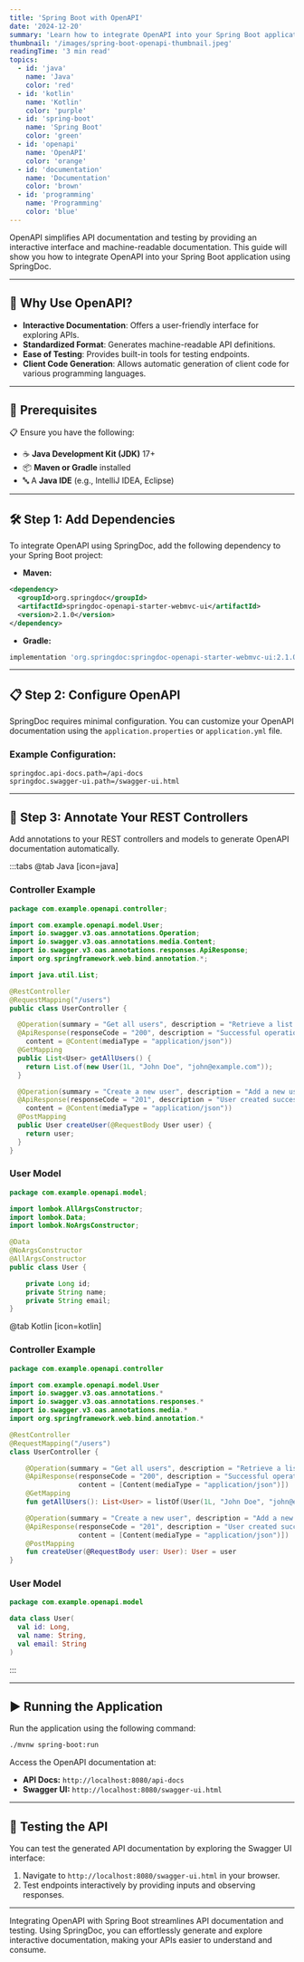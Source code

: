 ```yaml
---
title: 'Spring Boot with OpenAPI'
date: '2024-12-20'
summary: 'Learn how to integrate OpenAPI into your Spring Boot application for API documentation and testing using SpringDoc.'
thumbnail: '/images/spring-boot-openapi-thumbnail.jpeg'
readingTime: '3 min read'
topics:
  - id: 'java'
    name: 'Java'
    color: 'red'
  - id: 'kotlin'
    name: 'Kotlin'
    color: 'purple'
  - id: 'spring-boot'
    name: 'Spring Boot'
    color: 'green'
  - id: 'openapi'
    name: 'OpenAPI'
    color: 'orange'
  - id: 'documentation'
    name: 'Documentation'
    color: 'brown'
  - id: 'programming'
    name: 'Programming'
    color: 'blue'
---
```


OpenAPI simplifies API documentation and testing by providing an interactive interface and machine-readable documentation. This guide will show you how to integrate OpenAPI into your Spring Boot application using SpringDoc.

---

## 🌟 Why Use OpenAPI?

- **Interactive Documentation**: Offers a user-friendly interface for exploring APIs.
- **Standardized Format**: Generates machine-readable API definitions.
- **Ease of Testing**: Provides built-in tools for testing endpoints.
- **Client Code Generation**: Allows automatic generation of client code for various programming languages.

---

## 🌟 Prerequisites

📋 Ensure you have the following:

- ☕ **Java Development Kit (JDK)** 17+
- 📦 **Maven or Gradle** installed
- 🔤 A **Java IDE** (e.g., IntelliJ IDEA, Eclipse)

---

## 🛠️ Step 1: Add Dependencies

To integrate OpenAPI using SpringDoc, add the following dependency to your Spring Boot project:

- **Maven:**

```xml
<dependency>
  <groupId>org.springdoc</groupId>
  <artifactId>springdoc-openapi-starter-webmvc-ui</artifactId>
  <version>2.1.0</version>
</dependency>
```

- **Gradle:**

```groovy
implementation 'org.springdoc:springdoc-openapi-starter-webmvc-ui:2.1.0'
```

---

## 📋 Step 2: Configure OpenAPI

SpringDoc requires minimal configuration. You can customize your OpenAPI documentation using the `application.properties` or `application.yml` file.

### Example Configuration:

```properties
springdoc.api-docs.path=/api-docs
springdoc.swagger-ui.path=/swagger-ui.html
```

---

## 📖 Step 3: Annotate Your REST Controllers

Add annotations to your REST controllers and models to generate OpenAPI documentation automatically.

:::tabs
@tab Java [icon=java]

### Controller Example

```java
package com.example.openapi.controller;

import com.example.openapi.model.User;
import io.swagger.v3.oas.annotations.Operation;
import io.swagger.v3.oas.annotations.media.Content;
import io.swagger.v3.oas.annotations.responses.ApiResponse;
import org.springframework.web.bind.annotation.*;

import java.util.List;

@RestController
@RequestMapping("/users")
public class UserController {

  @Operation(summary = "Get all users", description = "Retrieve a list of users")
  @ApiResponse(responseCode = "200", description = "Successful operation",
    content = @Content(mediaType = "application/json"))
  @GetMapping
  public List<User> getAllUsers() {
    return List.of(new User(1L, "John Doe", "john@example.com"));
  }

  @Operation(summary = "Create a new user", description = "Add a new user to the system")
  @ApiResponse(responseCode = "201", description = "User created successfully",
    content = @Content(mediaType = "application/json"))
  @PostMapping
  public User createUser(@RequestBody User user) {
    return user;
  }
}
```

### User Model

```java
package com.example.openapi.model;

import lombok.AllArgsConstructor;
import lombok.Data;
import lombok.NoArgsConstructor;

@Data
@NoArgsConstructor
@AllArgsConstructor
public class User {

    private Long id;
    private String name;
    private String email;
}
```

@tab Kotlin [icon=kotlin]

### Controller Example

```kotlin
package com.example.openapi.controller

import com.example.openapi.model.User
import io.swagger.v3.oas.annotations.*
import io.swagger.v3.oas.annotations.responses.*
import io.swagger.v3.oas.annotations.media.*
import org.springframework.web.bind.annotation.*

@RestController
@RequestMapping("/users")
class UserController {

    @Operation(summary = "Get all users", description = "Retrieve a list of users")
    @ApiResponse(responseCode = "200", description = "Successful operation",
                 content = [Content(mediaType = "application/json")])
    @GetMapping
    fun getAllUsers(): List<User> = listOf(User(1L, "John Doe", "john@example.com"))

    @Operation(summary = "Create a new user", description = "Add a new user to the system")
    @ApiResponse(responseCode = "201", description = "User created successfully",
                 content = [Content(mediaType = "application/json")])
    @PostMapping
    fun createUser(@RequestBody user: User): User = user
}
```

### User Model

```kotlin
package com.example.openapi.model

data class User(
  val id: Long,
  val name: String,
  val email: String
)
```

:::

---

## ▶️ Running the Application

Run the application using the following command:

```bash
./mvnw spring-boot:run
```

Access the OpenAPI documentation at:

- **API Docs:** `http://localhost:8080/api-docs`
- **Swagger UI:** `http://localhost:8080/swagger-ui.html`

---

## 🧪 Testing the API

You can test the generated API documentation by exploring the Swagger UI interface:

1. Navigate to `http://localhost:8080/swagger-ui.html` in your browser.
2. Test endpoints interactively by providing inputs and observing responses.

---

Integrating OpenAPI with Spring Boot streamlines API documentation and testing. Using SpringDoc, you can effortlessly generate and explore interactive documentation, making your APIs easier to understand and consume.
